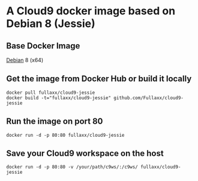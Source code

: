 # A Cloud9 docker image based on Debian 8 (Jessie)

## Base Docker Image
[Debian](https://hub.docker.com/_/debian) 8 (x64)

## Get the image from Docker Hub or build it locally
```
docker pull fullaxx/cloud9-jessie
docker build -t="fullaxx/cloud9-jessie" github.com/Fullaxx/cloud9-jessie
```

## Run the image on port 80
```
docker run -d -p 80:80 fullaxx/cloud9-jessie
```

## Save your Cloud9 workspace on the host
```
docker run -d -p 80:80 -v /your/path/c9ws/:/c9ws/ fullaxx/cloud9-jessie
```

